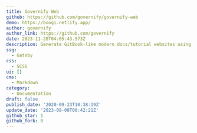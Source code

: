 ```yaml
---
title: Governify Web
github: https://github.com/governify/governify-web
demo: https://boogi.netlify.app/
author: governify
author_link: https://github.com/governify
date: 2023-11-28T04:05:43.573Z
description: Generate GitBook-like modern docs/tutorial websites using Gatsby
ssg:
  - Gatsby
css:
  - SCSS
ui: []
cms:
  - Markdown
category:
  - Documentation
draft: false
publish_date: '2020-09-23T10:38:19Z'
update_date: '2023-08-08T08:42:21Z'
github_star: 1
github_fork: 0
---
```

